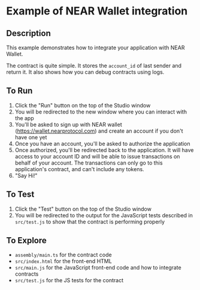 # Example of NEAR Wallet integration

## Description

This example demonstrates how to integrate your application with NEAR Wallet.

The contract is quite simple. It stores the `account_id` of last sender and return it. It also shows how you can debug contracts using logs.


## To Run

1. Click the "Run" button on the top of the Studio window
2. You will be redirected to the new window where you can interact with the app
3. You'll be asked to sign up with NEAR wallet (https://wallet.nearprotocol.com) and create an account if you don't have one yet
4. Once you have an account, you'll be asked to authorize the application
5. Once authorized, you'll be redirected back to the application. It will have access to your account ID and will be able to issue transactions on behalf of your account. The transactions can only go to this application's contract, and can't include any tokens.
6. "Say Hi!"


## To Test

1. Click the "Test" button on the top of the Studio window
2. You will be redirected to the output for the JavaScript tests described in `src/test.js` to show that the contract is performing properly

## To Explore

- `assembly/main.ts` for the contract code
- `src/index.html` for the front-end HTML
- `src/main.js` for the JavaScript front-end code and how to integrate contracts
- `src/test.js` for the JS tests for the contract
